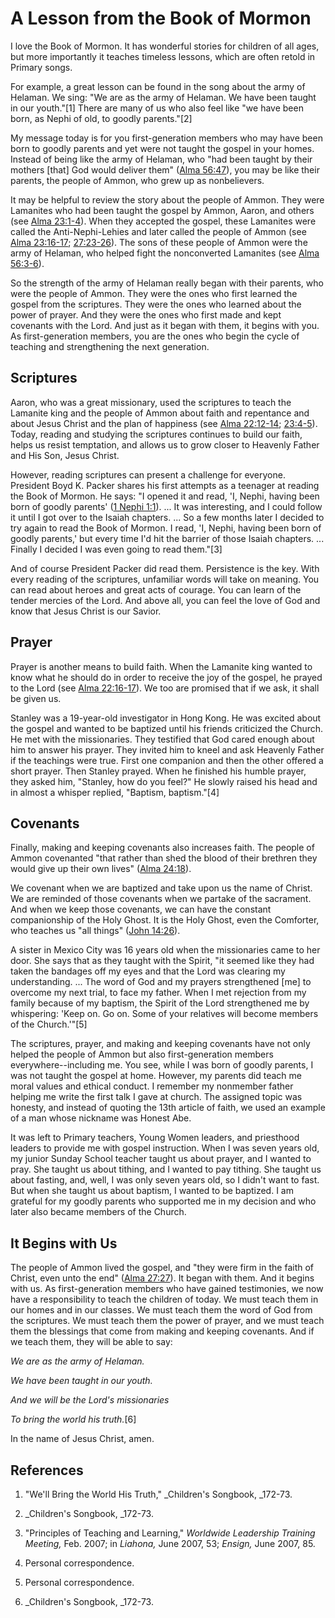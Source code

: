 # A Lesson from the Book of Mormon

I love the Book of Mormon. It has wonderful stories for children of all ages,
but more importantly it teaches timeless lessons, which are often retold in
Primary songs.

For example, a great lesson can be found in the song about the army of
Helaman. We sing: "We are as the army of Helaman. We have been taught in our
youth."[1] There are many of us who also feel like "we have been born, as
Nephi of old, to goodly parents."[2]

My message today is for you first-generation members who may have been born to
goodly parents and yet were not taught the gospel in your homes. Instead of
being like the army of Helaman, who "had been taught by their mothers [that]
God would deliver them" ([Alma
56:47](/scriptures/bofm/alma/56.47?lang=eng#46)), you may be like their
parents, the people of Ammon, who grew up as nonbelievers.

It may be helpful to review the story about the people of Ammon. They were
Lamanites who had been taught the gospel by Ammon, Aaron, and others (see
[Alma 23:1-4](/scriptures/bofm/alma/23.1-4?lang=eng#0)). When they accepted
the gospel, these Lamanites were called the Anti-Nephi-Lehies and later called
the people of Ammon (see [Alma
23:16-17](/scriptures/bofm/alma/23.16-17?lang=eng#15);
[27:23-26](/scriptures/bofm/alma/27.23-26?lang=eng#22)). The sons of these
people of Ammon were the army of Helaman, who helped fight the nonconverted
Lamanites (see [Alma 56:3-6](/scriptures/bofm/alma/56.3-6?lang=eng#2)).

So the strength of the army of Helaman really began with their parents, who
were the people of Ammon. They were the ones who first learned the gospel from
the scriptures. They were the ones who learned about the power of prayer. And
they were the ones who first made and kept covenants with the Lord. And just
as it began with them, it begins with you. As first-generation members, you
are the ones who begin the cycle of teaching and strengthening the next
generation.

## Scriptures

Aaron, who was a great missionary, used the scriptures to teach the Lamanite
king and the people of Ammon about faith and repentance and about Jesus Christ
and the plan of happiness (see [Alma
22:12-14](/scriptures/bofm/alma/22.12-14?lang=eng#11);
[23:4-5](/scriptures/bofm/alma/23.4-5?lang=eng#3)). Today, reading and
studying the scriptures continues to build our faith, helps us resist
temptation, and allows us to grow closer to Heavenly Father and His Son, Jesus
Christ.

However, reading scriptures can present a challenge for everyone. President
Boyd K. Packer shares his first attempts as a teenager at reading the Book of
Mormon. He says: "I opened it and read, 'I, Nephi, having been born of goodly
parents' ([1 Nephi 1:1](/scriptures/bofm/1-ne/1.1?lang=eng#0)). ... It was
interesting, and I could follow it until I got over to the Isaiah chapters. ...
So a few months later I decided to try again to read the Book of Mormon. I
read, 'I, Nephi, having been born of goodly parents,' but every time I'd hit
the barrier of those Isaiah chapters. ... Finally I decided I was even going to
read them."[3]

And of course President Packer did read them. Persistence is the key. With
every reading of the scriptures, unfamiliar words will take on meaning. You
can read about heroes and great acts of courage. You can learn of the tender
mercies of the Lord. And above all, you can feel the love of God and know that
Jesus Christ is our Savior.

## Prayer

Prayer is another means to build faith. When the Lamanite king wanted to know
what he should do in order to receive the joy of the gospel, he prayed to the
Lord (see [Alma 22:16-17](/scriptures/bofm/alma/22.16-17?lang=eng#15)). We too
are promised that if we ask, it shall be given us.

Stanley was a 19-year-old investigator in Hong Kong. He was excited about the
gospel and wanted to be baptized until his friends criticized the Church. He
met with the missionaries. They testified that God cared enough about him to
answer his prayer. They invited him to kneel and ask Heavenly Father if the
teachings were true. First one companion and then the other offered a short
prayer. Then Stanley prayed. When he finished his humble prayer, they asked
him, "Stanley, how do you feel?" He slowly raised his head and in almost a
whisper replied, "Baptism, baptism."[4]

## Covenants

Finally, making and keeping covenants also increases faith. The people of
Ammon covenanted "that rather than shed the blood of their brethren they would
give up their own lives" ([Alma
24:18](/scriptures/bofm/alma/24.18?lang=eng#17)).

We covenant when we are baptized and take upon us the name of Christ. We are
reminded of those covenants when we partake of the sacrament. And when we keep
those covenants, we can have the constant companionship of the Holy Ghost. It
is the Holy Ghost, even the Comforter, who teaches us "all things" ([John
14:26](/scriptures/nt/john/14.26?lang=eng#25)).

A sister in Mexico City was 16 years old when the missionaries came to her
door. She says that as they taught with the Spirit, "it seemed like they had
taken the bandages off my eyes and that the Lord was clearing my
understanding. ... The word of God and my prayers strengthened [me] to overcome
my next trial, to face my father. When I met rejection from my family because
of my baptism, the Spirit of the Lord strengthened me by whispering: 'Keep on.
Go on. Some of your relatives will become members of the Church.'"[5]

The scriptures, prayer, and making and keeping covenants have not only helped
the people of Ammon but also first-generation members everywhere--including
me. You see, while I was born of goodly parents, I was not taught the gospel
at home. However, my parents did teach me moral values and ethical conduct. I
remember my nonmember father helping me write the first talk I gave at church.
The assigned topic was honesty, and instead of quoting the 13th article of
faith, we used an example of a man whose nickname was Honest Abe.

It was left to Primary teachers, Young Women leaders, and priesthood leaders
to provide me with gospel instruction. When I was seven years old, my junior
Sunday School teacher taught us about prayer, and I wanted to pray. She taught
us about tithing, and I wanted to pay tithing. She taught us about fasting,
and, well, I was only seven years old, so I didn't want to fast. But when she
taught us about baptism, I wanted to be baptized. I am grateful for my goodly
parents who supported me in my decision and who later also became members of
the Church.

## It Begins with Us

The people of Ammon lived the gospel, and "they were firm in the faith of
Christ, even unto the end" ([Alma
27:27](/scriptures/bofm/alma/27.27?lang=eng#26)). It began with them. And it
begins with us. As first-generation members who have gained testimonies, we
now have a responsibility to teach the children of today. We must teach them
in our homes and in our classes. We must teach them the word of God from the
scriptures. We must teach them the power of prayer, and we must teach them the
blessings that come from making and keeping covenants. And if we teach them,
they will be able to say:

_We are as the army of Helaman._

_We have been taught in our youth._

_And we will be the Lord's missionaries_

_To bring the world his truth._[6]

In the name of Jesus Christ, amen.

## References

  1. "We'll Bring the World His Truth," _Children's Songbook, _172-73.

  2. _Children's Songbook, _172-73.

  3. "Principles of Teaching and Learning," _Worldwide Leadership Training Meeting,_ Feb. 2007; in _Liahona,_ June 2007, 53; _Ensign,_ June 2007, 85.

  4. Personal correspondence.

  5. Personal correspondence.

  6. _Children's Songbook, _172-73.

